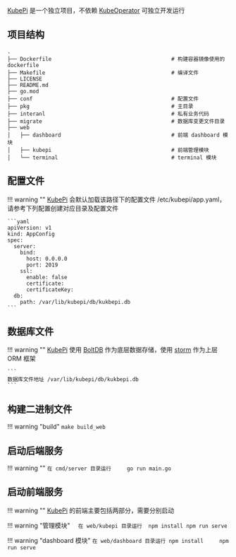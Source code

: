 [KubePi](https://github.com/KubeOperator/KubePi) 是一个独立项目，不依赖 [KubeOperator](https://github.com/KubeOperator/KubeOperator) 可独立开发运行

## 项目结构

```
.
├── Dockerfile                                      # 构建容器镜像使用的 dockerfile
├── Makefile                                        # 编译文件
├── LICENSE
├── README.md
├── go.mod
├── conf                                            # 配置文件
├── pkg                                             # 主目录
├── interanl                                        # 私有业务代码
├── migrate                                         # 数据库变更文件目录
├── web
│   ├── dashboard                                   # 前端 dashboard 模块
│   ├── kubepi                                      # 前端管理模块
│   └── terminal                                    # terminal 模块   
```

## 配置文件

!!! warning ""
    [KubePi](https://github.com/KubeOperator/KubePi) 会默认加载该路径下的配置文件 /etc/kubepi/app.yaml，请参考下列配置创建对应目录及配置文件

    ```yaml
    apiVersion: v1
    kind: AppConfig
    spec:
      server:
        bind:
          host: 0.0.0.0
          port: 2019
        ssl:
          enable: false
          certificate:
          certificateKey:
      db:
        path: /var/lib/kubepi/db/kukbepi.db
    ```

## 数据库文件

!!! warning ""
    [KubePi](https://github.com/KubeOperator/KubePi) 使用 [BoltDB](https://github.com/etcd-io/bbolt) 作为底层数据存储，使用 [storm](https://github.com/asdine/storm) 作为上层 ORM 框架

    ```
    数据库文件地址 /var/lib/kubepi/db/kukbepi.db
    ```

## 构建二进制文件

!!! warning "build"
    ```
    make build_web
    ```

## 启动后端服务

!!! warning ""
    ```
    在 cmd/server 目录运行    
    go run main.go
    ```

## 启动前端服务

!!! warning ""
    [KubePi](https://github.com/KubeOperator/KubePi) 的前端主要包括两部分，需要分别启动

!!! warning "管理模块"
    ```  
    在 web/kubepi 目录运行 
    npm install
    npm run serve
    ```

!!! warning "dashboard 模块"
    ```
    在 web/dashboard 目录运行
    npm install    
    npm run serve
    ```